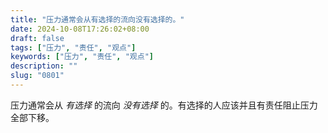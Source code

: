 ```yaml
---
title: "压力通常会从有选择的流向没有选择的。"
date: 2024-10-08T17:26:02+08:00
draft: false
tags: ["压力", "责任", "观点"]
keywords: ["压力", "责任", "观点"]
description: ""
slug: "0801"
---
```


压力通常会从 *有选择* 的流向 *没有选择* 的。有选择的人应该并且有责任阻止压力全部下移。
